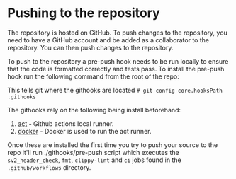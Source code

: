 # Pushing to the repository
The repository is hosted on GitHub.  To push changes to the repository, you need to have a GitHub account and be added 
as a collaborator to the repository.  You can then push changes to the repository.

To push to the repository a pre-push hook needs to be run locally to ensure that the code is formatted correctly and
tests pass. To install the pre-push hook run the following command from the root of the repo:

This tells git where the githooks are located
`# git config core.hooksPath .githooks`

The githooks rely on the following being install beforehand:

1. [act](https://github.com/nektos/act) - Github actions local runner.
2. [docker](https://docs.docker.com/get-docker/) - Docker is used to run the act runner.

Once these are installed the first time you try to push your source to the repo it'll run 
./githooks/pre-push script which executes the `sv2_header_check`, `fmt`, `clippy-lint` and `ci` jobs found in the 
`.github/workflows` directory.